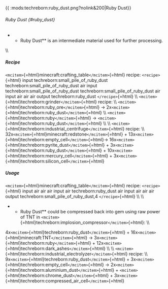{{ :mods:techreborn:ruby_dust.png?nolink&200\|Ruby Dust}}

###### Ruby Dust {#ruby_dust}

-   -   Ruby Dust\*\* is an intermediate material used for further
        processing.

\\\\

##### Recipe

`<mcitem>`{=html}minecraft:crafting_table`</mcitem>`{=html} recipe:
`<recipe>`{=html} input techreborn:small_pile_of_ruby_dust
techreborn:small_pile_of_ruby_dust air input
techreborn:small_pile_of_ruby_dust techreborn:small_pile_of_ruby_dust
air input air air air output techreborn:ruby_dust `</recipe>`{=html}
\\\\ `<mcitem>`{=html}techreborn:grinder`</mcitem>`{=html} recipe: \\\\
`<mcitem>`{=html}techreborn:ruby_ore`</mcitem>`{=html} -\>
2x`<mcitem>`{=html}techreborn:ruby_dust`</mcitem>`{=html} \\\\
`<mcitem>`{=html}techreborn:ruby`</mcitem>`{=html} -\>
`<mcitem>`{=html}techreborn:ruby_dust`</mcitem>`{=html} \\\\ \\\\
`<mcitem>`{=html}techreborn:industrial_centrifuge`</mcitem>`{=html}
recipe: \\\\ 32x`<mcitem>`{=html}minecraft:redstone`</mcitem>`{=html} +
13x`<mcitem>`{=html}techreborn:empty_cell`</mcitem>`{=html}-\>
16x`<mcitem>`{=html}techreborn:pyrite_dust`</mcitem>`{=html} +
3x`<mcitem>`{=html}techreborn:ruby_dust`</mcitem>`{=html} +
10x`<mcitem>`{=html}techreborn:mercury_cell`</mcitem>`{=html} +
3x`<mcitem>`{=html}techreborn:silicon_cell`</mcitem>`{=html}

##### Usage

`<mcitem>`{=html}minecraft:crafting_table`</mcitem>`{=html} recipe:
`<recipe>`{=html} input air air air input air techreborn:ruby_dust air
input air air air output techreborn:small_pile_of_ruby_dust,4
`</recipe>`{=html} \\\\ \\\\

-   -   Ruby Dust\*\* could be compressed back into gem using raw power
        of TNT in
        `<mcitem>`{=html}techreborn:implosion_compressor`</mcitem>`{=html}:
        \\\\

4x`<mcitem>`{=html}techreborn:ruby_dust`</mcitem>`{=html} +
16x`<mcitem>`{=html}minecraft:TNT`</mcitem>`{=html} -\>
3x`<mcitem>`{=html}techreborn:ruby`</mcitem>`{=html} +
12x`<mcitem>`{=html}techreborn:dark_ashes`</mcitem>`{=html} \\\\ \\\\
`<mcitem>`{=html}techreborn:industrial_electrolyzer`</mcitem>`{=html}
recipe: \\\\ 9x`<mcitem>`{=html}techreborn:ruby_dust`</mcitem>`{=html} +
3x`<mcitem>`{=html}techreborn:empty_cell`</mcitem>`{=html} -\>
2x`<mcitem>`{=html}techreborn:aluminium_dust`</mcitem>`{=html} +
`<mcitem>`{=html}techreborn:chrome_dust`</mcitem>`{=html} +
3x`<mcitem>`{=html}techreborn:compressed_air_cell`</mcitem>`{=html}
